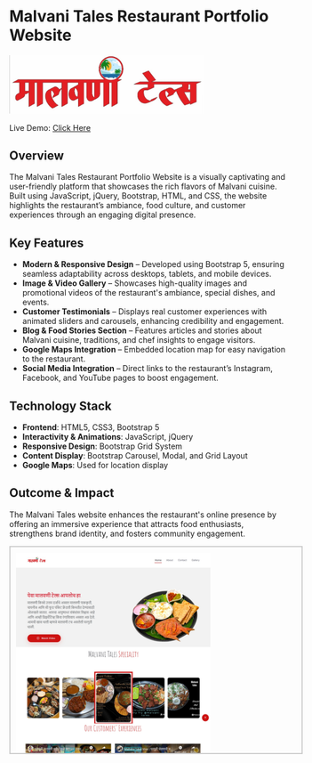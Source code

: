 # Malvani Tales Restaurant Portfolio Website
  <img src="https://raw.githubusercontent.com/goldstring/malvanitales/main/images/logo.jpg" alt="malvanitales" width="350">

<p>Live Demo: <a href="https://malvanitales.github.io/restaurant/">Click Here</a></p>

## Overview
The Malvani Tales Restaurant Portfolio Website is a visually captivating and user-friendly platform that showcases the rich flavors of Malvani cuisine. Built using JavaScript, jQuery, Bootstrap, HTML, and CSS, the website highlights the restaurant’s ambiance, food culture, and customer experiences through an engaging digital presence.

## Key Features
- **Modern & Responsive Design** – Developed using Bootstrap 5, ensuring seamless adaptability across desktops, tablets, and mobile devices.
- **Image & Video Gallery** – Showcases high-quality images and promotional videos of the restaurant's ambiance, special dishes, and events.
- **Customer Testimonials** – Displays real customer experiences with animated sliders and carousels, enhancing credibility and engagement.
- **Blog & Food Stories Section** – Features articles and stories about Malvani cuisine, traditions, and chef insights to engage visitors.
- **Google Maps Integration** – Embedded location map for easy navigation to the restaurant.
- **Social Media Integration** – Direct links to the restaurant’s Instagram, Facebook, and YouTube pages to boost engagement.

## Technology Stack
- **Frontend**: HTML5, CSS3, Bootstrap 5
- **Interactivity & Animations**: JavaScript, jQuery
- **Responsive Design**: Bootstrap Grid System
- **Content Display**: Bootstrap Carousel, Modal, and Grid Layout
- **Google Maps**: Used for location display

## Outcome & Impact
The Malvani Tales website enhances the restaurant's online presence by offering an immersive experience that attracts food enthusiasts, strengthens brand identity, and fosters community engagement.

<div style="width: 100%;height: 350px;overflow-y: auto;border: 2px solid #ccc;padding: 10px;">
    <img src="https://raw.githubusercontent.com/goldstring/malvanitales/main/images/malvani_tales_website_image.jpg" alt="malvanitales" width="350">

</div>

